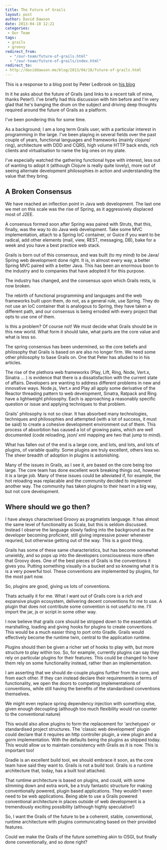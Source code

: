 ```yaml
---
title: The Future of Grails
layout: post
author: David Dawson
date: 2013-04-18 12:21
categories:
 - Our Team
tags:
 - grails
 - groovy
redirect_from: 
  - "/our-team/future-of-grails.html"
  - "/our-team/future-of-grails/index.html"
redirect_to:
- http://daviddawson.me/blog/2013/04/18/future-of-grails.html
---
```

This is a response to a blog post by Peter Ledbrook on <a href="http://www.cacoethes.co.uk/blog/groovyandgrails/where-next-for-grails">his blog</a>

In it he asks about the future of Grails (and links to a recent talk of mine, thanks Peter!). I've briefly had this discussion with him before and I'm very glad that he's banging the drum on the subject and driving deep thoughts required around the future of Grails as a platform.

I've been pondering this for some time.

As a background; I am a long term Grails user, with a particular interest in programming in the large. I've been playing in several fields over the past couple of years, functional languages and frameworks (mainly clojure/ ring), architecture with DDD and CQRS, high volume HTTP back ends, rich clients and virtualisation to name the big ones on my plate.

I've especially watched the gathering functional hype with interest, less out of wanting to adopt it (although Clojure is really quite lovely), more out of seeing alternate development philosophies in action and understanding the value that they bring.
<h2>A Broken Consensus</h2>
We have reached an inflection point in Java web development. The last one we met on this scale was the rise of Spring, as it aggressively displaced most of J2EE.

A consensus formed soon after Spring was paired with Struts, that this, finally, was the way to do Java web development. Take some MVC implementation, attach to a Spring IoC container, or Guice if you want to be radical, add other elements (mail, view, REST, messaging, DB), bake for a week and you have a best practice web stack.

Grails is born out of this consensus, and was built (to my mind) to be Java/ Spring web development done right. It is, in almost every way, a better Spring MVC paired with a better Java. This has been an enormous boon to the industry and to companies that have adopted it for this purpose.

The industry has changed, and the consensus upon which Grails rests, is now broken.

The rebirth of functional programming and languages and the web frameworks built upon them, do not, as a general rule, use Spring. They do not use an IoC container that is analogous to Spring, they have taken a different path, and our consensus is being erroded with every project that opts to use one of them.

Is this a problem? Of course not! We must decide what Grails should be in this new world. What form it should take, what parts are the core value and what is less so.

The spring consensus has been undermined, so the core beliefs and philosophy that Grails is based on are also no longer firm. We need some other philosophy to base Grails on. One that Peter has alluded to in his articles.

The rise of the plethora web frameworks (Play, Lift, Ring, Node, Vert.x, Sinatra ... ) is evidence that there is a dissatisfaction with the current state of affairs. Developers are wanting to address different problems in new and innovative ways. Node.js, Vert.x and Play all apply some derivative of the Reactor threading pattern to web development, Sinatra, Ratpack and Ring have a lightweight philosophy. Each is approaching a reasonably specific question or issue and applying techniques to that problem.

Grails' philosophy is not so clear. It has absorbed many technologies, techniques and philosophies and attempted (with a lot of success, it must be said) to create a cohesive development environment out of them. This process of absorbtion has caused a lot of growing pains, which are well documented (code reloading, json/ xml mapping are two that jump to mind).

What has fallen out of the end is a large core, and lots, and lots, and lots of plugins, of variable quality. Some plugins are truly excellent, others less so. The sheer breadth of adoption in plugins is astonishing.

Many of the issues in Grails, as I see it, are based on the core being too large. The core team has done excellent work breaking things out, however it is a large job. Many of these issues could be alleviated if, for example, the hot reloading was replacable and the community decided to implement another way. The community has taken plugins to their heart in a big way, but not core development.
<h2>Where should we go then?</h2>
I have always characterised Groovy as pragmatists language. It has almost the same level of functionality as Scala, but this is seldom discussed. Instead I observe the language slowly fading into the background as the developer becoming proficient, still giving impressive power whenever requried, but otherwise getting out of the way. This is a good thing.

Grails has some of these same characteristics, but has become somewhat unwieldy, and so pops up into the developers consciousness more often that Groovy does. One of the best pieces of Grails is the conventions it gives you. Putting something visually in a bucket and so knowing what it is is a very powerful tool. These conventions are implemented by plugins, for the most part now.

So, plugins are good, giving us lots of conventions.

Thats actually it for me. What I want out of Grails core is a rich and expansive plugin ecosystem, delivering decent conventions for me to use. A plugin that does not contribute some convention is not useful to me. I'll import the jar, js or script in some other way.

I now believe that grails core should be stripped down to the essentials of marshalling, loading and giving hooks for plugins to create conventions. This would be a much easier thing to port onto Gradle. Grails would effectively become the runtime twin, central to the application runtime.

Plugins should then be given a richer set of hooks to play with, but more structure to play within too. So, for example, currently plugins can say they rely on particular plugins for their features. This could be changed to have them rely on some functionality instead, rather than an implementation.

I am asserting that we should de-couple plugins further from the core, and from each other. If they can instead declare their requirements in terms of functionality, we open the doors to competing implementations of conventions, while still having the benefits of the standardised conventions themselves.

We might even replace spring dependency injection with something else, given enough decoupling (although too much flexibility would run counter to the conventional nature)

This would also allow plugins to form the replacement for 'archetypes' or standardised project structures. The 'classic web development' plugin could declare that it requires an http controller plugin, a view plugin and a gorm implementation. With the defaults being the plugins as shipped today. This would allow us to maintain consistency with Grails as it is now. This is important too!

Gradle is an excellent build tool, we should embrace it soon, as the core team have said they want to. Grails is not a build tool. Grails is a runtime architecture that, today, has a built tool attached.

That runtime architecture is based on plugins, and could, with some slimming down and extra work, be a truly fantastic structure for making conventionally powered, plugin based applications. They wouldn't even need to be web applications. Being able to use a Grails powered conventional architecture in places outside of web development is a tremendously exciting possibility (although highly speculative!)

So, I want the Grails of the future to be a coherent, stable, conventional, runtime architecture with plugins communicating based on their provided features.

Could we make the Grails of the future something akin to OSGI, but finally done conventionally, and so done right?